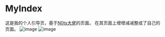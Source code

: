 # MyIndex
这是我的个人引导页，基于[N0ts大佬](https://gitee.com/n0ts/NutssssIndex/tree/master/NutssssIndex)的页面。
在其页面上增增减减整成了自己的页面。
![image](https://user-images.githubusercontent.com/97818953/189014277-bfbcf93e-691b-487f-b15c-ae8ec0f173cc.png)
![image](https://user-images.githubusercontent.com/97818953/189014329-35524c30-9adc-4f35-9541-7d2e5af7803f.png)
